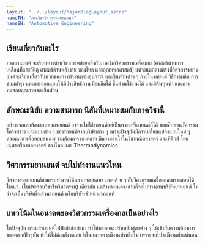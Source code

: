 ```yaml
---
layout: "../../layout/MajorBlogLayout.astro"
nameTH: "ภาควิชาวิศวกรรมยานยนต์"
nameEN: "Automotive Engineering"
---
```



## เรียนเกี่ยวกับอะไร
ภาคยานยนต์ จะเรียนทางด้านวิชาการคล้ายคลึงกับภาควิชาวิศวกรรมเครื่องกล (ศาสตร์ด้านการเคลื่อนที่และวัตถุ ศาสตร์ด้านพลังงาน ของไหล และอุณหพลศาสตร์) แต่จะแตกต่างตรงที่วิศวกรรมยานยนต์จะเรียนเกี่ยวกับพวกของการทำงานของอุปกรณ์ และชิ้นส่วนต่าง ๆ ภายในรถยนต์ วิธีการผลิต การซ่อมบำรุง และการออกแบบให้มีประสิทธิภาพ คือผลิตได้ ชิ้นส่วนใช้งานได้  และมีต้นทุนต่ำ และการทดสอบคุณภาพของชิ้นส่วน


## ลักษณะนิสัย ความสามารถ นิสัมที่เหมาะสมกับภาควิชานี้
อย่างแรกเลยต้องชอบพวกรถยนต์  อาจจะไม่ใช่รถยนต์แต่เป็นพวกเครื่องยนต์ก็ได้ ชอบศึกษานวัตกรรม โครงสร้าง และแบบต่าง ๆ ของรถยนต์จากบริษัทต่าง ๆ  เพราะปัจจุบันมีการเปลี่ยนแปลงแบบใหม่ ๆ ตลอดเวลาเพื่อตอบสนองความต้องการของตลาด มีความสนใจในวิชาคณิตศาสตร์ และฟิสิกส์ โดยเฉพาะเรื่องกลศาสตร์ ของไหล และ Thermodynamics         


## วิศวกรรมยานยนต์ จบไปทำงานแนวไหน
วิศวกรรมยานยนต์สามารถทำงานได้หลากหลายสาย และคล้าย ๆ กับวิศวกรรมเครื่องกลเพราะสอบได้ใบก.ว. (ใบประกอบวิชาชีพวิศวกรรม) เดียวกัน แต่ถ้าทำงานตรงสายก็จะไปทางด้านบริษัทยานยนต์ ไม่ว่าจะเป็นบริษัทชิ้นส่วนรถยนต์ หรือบริษัทจำหน่ายรถยนต์


## แนวโน้มในอนาคตของวิศวกรรมเครื่องกลเป็นอย่างไร
ในปัจจุบัน กระแสรถยนต์ไฟฟ้ากำลังเข้ามา ทำให้ทางคณะปรับหลักสูตรต่าง ๆ ให้เข้ากับความต้องการของตลาดปัจจุบัน ทำให้ไม่ต้องกังวลเลยว่าในอนาคตจะมีงานทำหรือไม่ เพราะจบไปจะมีงานทำแน่นอน